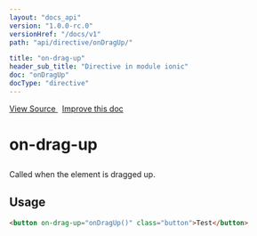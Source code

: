 ```yaml
---
layout: "docs_api"
version: "1.0.0-rc.0"
versionHref: "/docs/v1"
path: "api/directive/onDragUp/"

title: "on-drag-up"
header_sub_title: "Directive in module ionic"
doc: "onDragUp"
docType: "directive"
---
```


<div class="improve-docs">
  <a href='http://github.com/driftyco/ionic/tree/1.x/js/angular/directive/gesture.js#L108'>
    View Source
  </a>
  &nbsp;
  <a href='http://github.com/driftyco/ionic/edit/master/js/angular/directive/gesture.js#L108'>
    Improve this doc
  </a>
</div>




<h1 class="api-title">

  on-drag-up



</h1>





Called when the element is dragged up.








  
<h2 id="usage">Usage</h2>
  
```html
<button on-drag-up="onDragUp()" class="button">Test</button>
```
  
  

  






